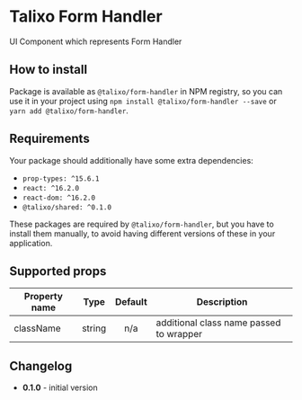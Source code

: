 # Talixo Form Handler

UI Component which represents Form Handler

## How to install

Package is available as `@talixo/form-handler` in NPM registry, so you can use it in your project
using `npm install @talixo/form-handler --save` or `yarn add @talixo/form-handler`.

## Requirements

Your package should additionally have some extra dependencies:

- `prop-types: ^15.6.1`
- `react: ^16.2.0`
- `react-dom: ^16.2.0`
- `@talixo/shared: ^0.1.0`

These packages are required by `@talixo/form-handler`, but you have to install them manually,
to avoid having different versions of these in your application.

## Supported props

Property name | Type      | Default | Description                    
--------------|-----------|:-------:|--------------------------------
className     | string    | n/a     | additional class name passed to wrapper

## Changelog

- **0.1.0** - initial version
